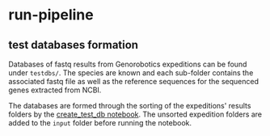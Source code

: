 # run-pipeline

## test databases formation

Databases of fastq results from Genorobotics expeditions can be found under `testdbs/`. The species are known and each sub-folder contains the associated fastq file as well as the reference sequences for the sequenced genes extracted from NCBI.

The databases are formed through the sorting of the expeditions' results folders by the [create_test_db notebook](create_test_db.ipynb). The unsorted expedition folders are added to the `input` folder before running the notebook.

